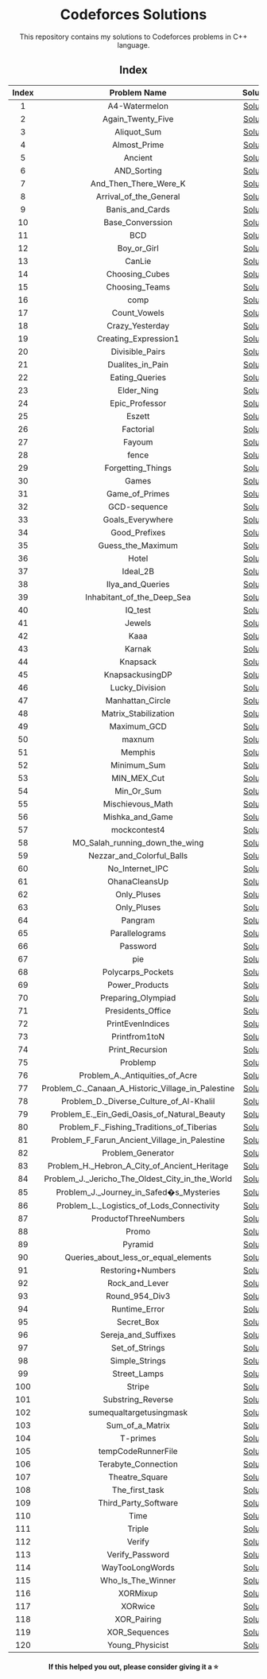 <div align="center">

# Codeforces Solutions

This repository contains my solutions to Codeforces problems in C++ language.

## Index

| Index |                    Problem Name                    |                                                               Solution                                                                |
| :---: | :------------------------------------------------: | :-----------------------------------------------------------------------------------------------------------------------------------: |
|   1   |                   A4-Watermelon                    |                   [Solution](https://github.com/Saifahmeed/CodeForces-Solutions/blob/master/Code\A4-Watermelon.cpp)                   |
|   2   |                 Again_Twenty_Five                  |                 [Solution](https://github.com/Saifahmeed/CodeForces-Solutions/blob/master/Code\Again_Twenty_Five.cpp)                 |
|   3   |                    Aliquot_Sum                     |                    [Solution](https://github.com/Saifahmeed/CodeForces-Solutions/blob/master/Code\Aliquot_Sum.cpp)                    |
|   4   |                    Almost_Prime                    |                   [Solution](https://github.com/Saifahmeed/CodeForces-Solutions/blob/master/Code\Almost_Prime.cpp)                    |
|   5   |                      Ancient                       |                      [Solution](https://github.com/Saifahmeed/CodeForces-Solutions/blob/master/Code\Ancient.cpp)                      |
|   6   |                    AND_Sorting                     |                    [Solution](https://github.com/Saifahmeed/CodeForces-Solutions/blob/master/Code\AND_Sorting.cpp)                    |
|   7   |               And_Then_There_Were_K                |               [Solution](https://github.com/Saifahmeed/CodeForces-Solutions/blob/master/Code\And_Then_There_Were_K.cpp)               |
|   8   |               Arrival_of_the_General               |              [Solution](https://github.com/Saifahmeed/CodeForces-Solutions/blob/master/Code\Arrival_of_the_General.cpp)               |
|   9   |                  Banis_and_Cards                   |                  [Solution](https://github.com/Saifahmeed/CodeForces-Solutions/blob/master/Code\Banis_and_Cards.cpp)                  |
|  10   |                  Base_Converssion                  |                 [Solution](https://github.com/Saifahmeed/CodeForces-Solutions/blob/master/Code\Base_Converssion.cpp)                  |
|  11   |                        BCD                         |                        [Solution](https://github.com/Saifahmeed/CodeForces-Solutions/blob/master/Code\BCD.cpp)                        |
|  12   |                    Boy_or_Girl                     |                    [Solution](https://github.com/Saifahmeed/CodeForces-Solutions/blob/master/Code\Boy_or_Girl.cpp)                    |
|  13   |                       CanLie                       |                      [Solution](https://github.com/Saifahmeed/CodeForces-Solutions/blob/master/Code\CanLie.cpp)                       |
|  14   |                   Choosing_Cubes                   |                  [Solution](https://github.com/Saifahmeed/CodeForces-Solutions/blob/master/Code\Choosing_Cubes.cpp)                   |
|  15   |                   Choosing_Teams                   |                  [Solution](https://github.com/Saifahmeed/CodeForces-Solutions/blob/master/Code\Choosing_Teams.cpp)                   |
|  16   |                        comp                        |                       [Solution](https://github.com/Saifahmeed/CodeForces-Solutions/blob/master/Code\comp.cpp)                        |
|  17   |                    Count_Vowels                    |                   [Solution](https://github.com/Saifahmeed/CodeForces-Solutions/blob/master/Code\Count_Vowels.cpp)                    |
|  18   |                  Crazy_Yesterday                   |                  [Solution](https://github.com/Saifahmeed/CodeForces-Solutions/blob/master/Code\Crazy_Yesterday.cpp)                  |
|  19   |                Creating_Expression1                |               [Solution](https://github.com/Saifahmeed/CodeForces-Solutions/blob/master/Code\Creating_Expression1.cpp)                |
|  20   |                  Divisible_Pairs                   |                  [Solution](https://github.com/Saifahmeed/CodeForces-Solutions/blob/master/Code\Divisible_Pairs.cpp)                  |
|  21   |                  Dualites_in_Pain                  |                 [Solution](https://github.com/Saifahmeed/CodeForces-Solutions/blob/master/Code\Dualites_in_Pain.cpp)                  |
|  22   |                   Eating_Queries                   |                  [Solution](https://github.com/Saifahmeed/CodeForces-Solutions/blob/master/Code\Eating_Queries.cpp)                   |
|  23   |                     Elder_Ning                     |                    [Solution](https://github.com/Saifahmeed/CodeForces-Solutions/blob/master/Code\Elder_Ning.cpp)                     |
|  24   |                   Epic_Professor                   |                  [Solution](https://github.com/Saifahmeed/CodeForces-Solutions/blob/master/Code\Epic_Professor.cpp)                   |
|  25   |                       Eszett                       |                      [Solution](https://github.com/Saifahmeed/CodeForces-Solutions/blob/master/Code\Eszett.cpp)                       |
|  26   |                     Factorial                      |                     [Solution](https://github.com/Saifahmeed/CodeForces-Solutions/blob/master/Code\Factorial.cpp)                     |
|  27   |                       Fayoum                       |                      [Solution](https://github.com/Saifahmeed/CodeForces-Solutions/blob/master/Code\Fayoum.cpp)                       |
|  28   |                       fence                        |                       [Solution](https://github.com/Saifahmeed/CodeForces-Solutions/blob/master/Code\fence.cpp)                       |
|  29   |                 Forgetting_Things                  |                 [Solution](https://github.com/Saifahmeed/CodeForces-Solutions/blob/master/Code\Forgetting_Things.cpp)                 |
|  30   |                       Games                        |                       [Solution](https://github.com/Saifahmeed/CodeForces-Solutions/blob/master/Code\Games.cpp)                       |
|  31   |                   Game_of_Primes                   |                  [Solution](https://github.com/Saifahmeed/CodeForces-Solutions/blob/master/Code\Game_of_Primes.cpp)                   |
|  32   |                    GCD-sequence                    |                   [Solution](https://github.com/Saifahmeed/CodeForces-Solutions/blob/master/Code\GCD-sequence.cpp)                    |
|  33   |                  Goals_Everywhere                  |                 [Solution](https://github.com/Saifahmeed/CodeForces-Solutions/blob/master/Code\Goals_Everywhere.cpp)                  |
|  34   |                   Good_Prefixes                    |                   [Solution](https://github.com/Saifahmeed/CodeForces-Solutions/blob/master/Code\Good_Prefixes.cpp)                   |
|  35   |                 Guess_the_Maximum                  |                 [Solution](https://github.com/Saifahmeed/CodeForces-Solutions/blob/master/Code\Guess_the_Maximum.cpp)                 |
|  36   |                       Hotel                        |                       [Solution](https://github.com/Saifahmeed/CodeForces-Solutions/blob/master/Code\Hotel.cpp)                       |
|  37   |                      Ideal_2B                      |                     [Solution](https://github.com/Saifahmeed/CodeForces-Solutions/blob/master/Code\Ideal_2B.cpp)                      |
|  38   |                  Ilya_and_Queries                  |                 [Solution](https://github.com/Saifahmeed/CodeForces-Solutions/blob/master/Code\Ilya_and_Queries.cpp)                  |
|  39   |             Inhabitant_of_the_Deep_Sea             |            [Solution](https://github.com/Saifahmeed/CodeForces-Solutions/blob/master/Code\Inhabitant_of_the_Deep_Sea.cpp)             |
|  40   |                      IQ_test                       |                      [Solution](https://github.com/Saifahmeed/CodeForces-Solutions/blob/master/Code\IQ_test.cpp)                      |
|  41   |                       Jewels                       |                      [Solution](https://github.com/Saifahmeed/CodeForces-Solutions/blob/master/Code\Jewels.cpp)                       |
|  42   |                        Kaaa                        |                       [Solution](https://github.com/Saifahmeed/CodeForces-Solutions/blob/master/Code\Kaaa.cpp)                        |
|  43   |                       Karnak                       |                      [Solution](https://github.com/Saifahmeed/CodeForces-Solutions/blob/master/Code\Karnak.cpp)                       |
|  44   |                      Knapsack                      |                     [Solution](https://github.com/Saifahmeed/CodeForces-Solutions/blob/master/Code\Knapsack.cpp)                      |
|  45   |                  KnapsackusingDP                   |                  [Solution](https://github.com/Saifahmeed/CodeForces-Solutions/blob/master/Code\KnapsackusingDP.cpp)                  |
|  46   |                   Lucky_Division                   |                  [Solution](https://github.com/Saifahmeed/CodeForces-Solutions/blob/master/Code\Lucky_Division.cpp)                   |
|  47   |                  Manhattan_Circle                  |                 [Solution](https://github.com/Saifahmeed/CodeForces-Solutions/blob/master/Code\Manhattan_Circle.cpp)                  |
|  48   |                Matrix_Stabilization                |               [Solution](https://github.com/Saifahmeed/CodeForces-Solutions/blob/master/Code\Matrix_Stabilization.cpp)                |
|  49   |                    Maximum_GCD                     |                    [Solution](https://github.com/Saifahmeed/CodeForces-Solutions/blob/master/Code\Maximum_GCD.cpp)                    |
|  50   |                       maxnum                       |                      [Solution](https://github.com/Saifahmeed/CodeForces-Solutions/blob/master/Code\maxnum.cpp)                       |
|  51   |                      Memphis                       |                      [Solution](https://github.com/Saifahmeed/CodeForces-Solutions/blob/master/Code\Memphis.cpp)                      |
|  52   |                    Minimum_Sum                     |                    [Solution](https://github.com/Saifahmeed/CodeForces-Solutions/blob/master/Code\Minimum_Sum.cpp)                    |
|  53   |                    MIN_MEX_Cut                     |                    [Solution](https://github.com/Saifahmeed/CodeForces-Solutions/blob/master/Code\MIN_MEX_Cut.cpp)                    |
|  54   |                     Min_Or_Sum                     |                    [Solution](https://github.com/Saifahmeed/CodeForces-Solutions/blob/master/Code\Min_Or_Sum.cpp)                     |
|  55   |                  Mischievous_Math                  |                 [Solution](https://github.com/Saifahmeed/CodeForces-Solutions/blob/master/Code\Mischievous_Math.cpp)                  |
|  56   |                  Mishka_and_Game                   |                  [Solution](https://github.com/Saifahmeed/CodeForces-Solutions/blob/master/Code\Mishka_and_Game.cpp)                  |
|  57   |                    mockcontest4                    |                   [Solution](https://github.com/Saifahmeed/CodeForces-Solutions/blob/master/Code\mockcontest4.cpp)                    |
|  58   |           MO_Salah_running_down_the_wing           |          [Solution](https://github.com/Saifahmeed/CodeForces-Solutions/blob/master/Code\MO_Salah_running_down_the_wing.cpp)           |
|  59   |             Nezzar_and_Colorful_Balls              |             [Solution](https://github.com/Saifahmeed/CodeForces-Solutions/blob/master/Code\Nezzar_and_Colorful_Balls.cpp)             |
|  60   |                  No_Internet_IPC                   |                  [Solution](https://github.com/Saifahmeed/CodeForces-Solutions/blob/master/Code\No_Internet_IPC.cpp)                  |
|  61   |                   OhanaCleansUp                    |                   [Solution](https://github.com/Saifahmeed/CodeForces-Solutions/blob/master/Code\OhanaCleansUp.cpp)                   |
|  62   |                    Only_Pluses                     |                    [Solution](https://github.com/Saifahmeed/CodeForces-Solutions/blob/master/Code\Only_Pluses.cpp)                    |
|  63   |                    Only_Pluses                     |                    [Solution](https://github.com/Saifahmeed/CodeForces-Solutions/blob/master/Code\Only_Pluses.exe)                    |
|  64   |                      Pangram                       |                      [Solution](https://github.com/Saifahmeed/CodeForces-Solutions/blob/master/Code\Pangram.cpp)                      |
|  65   |                   Parallelograms                   |                  [Solution](https://github.com/Saifahmeed/CodeForces-Solutions/blob/master/Code\Parallelograms.cpp)                   |
|  66   |                      Password                      |                     [Solution](https://github.com/Saifahmeed/CodeForces-Solutions/blob/master/Code\Password.cpp)                      |
|  67   |                        pie                         |                        [Solution](https://github.com/Saifahmeed/CodeForces-Solutions/blob/master/Code\pie.cpp)                        |
|  68   |                 Polycarps_Pockets                  |                 [Solution](https://github.com/Saifahmeed/CodeForces-Solutions/blob/master/Code\Polycarps_Pockets.cpp)                 |
|  69   |                   Power_Products                   |                  [Solution](https://github.com/Saifahmeed/CodeForces-Solutions/blob/master/Code\Power_Products.cpp)                   |
|  70   |                 Preparing_Olympiad                 |                [Solution](https://github.com/Saifahmeed/CodeForces-Solutions/blob/master/Code\Preparing_Olympiad.cpp)                 |
|  71   |                 Presidents_Office                  |                 [Solution](https://github.com/Saifahmeed/CodeForces-Solutions/blob/master/Code\Presidents_Office.cpp)                 |
|  72   |                  PrintEvenIndices                  |                 [Solution](https://github.com/Saifahmeed/CodeForces-Solutions/blob/master/Code\PrintEvenIndices.cpp)                  |
|  73   |                   Printfrom1toN                    |                   [Solution](https://github.com/Saifahmeed/CodeForces-Solutions/blob/master/Code\Printfrom1toN.cpp)                   |
|  74   |                  Print_Recursion                   |                  [Solution](https://github.com/Saifahmeed/CodeForces-Solutions/blob/master/Code\Print_Recursion.cpp)                  |
|  75   |                      Problemp                      |                     [Solution](https://github.com/Saifahmeed/CodeForces-Solutions/blob/master/Code\Problemp.cpp)                      |
|  76   |          Problem_A.\_Antiquities_of_Acre           |          [Solution](https://github.com/Saifahmeed/CodeForces-Solutions/blob/master/Code\Problem_A._Antiquities_of_Acre.cpp)           |
|  77   | Problem_C.\_Canaan_A_Historic_Village_in_Palestine | [Solution](https://github.com/Saifahmeed/CodeForces-Solutions/blob/master/Code\Problem_C._Canaan_A_Historic_Village_in_Palestine.cpp) |
|  78   |      Problem_D.\_Diverse_Culture_of_Al-Khalil      |      [Solution](https://github.com/Saifahmeed/CodeForces-Solutions/blob/master/Code\Problem_D._Diverse_Culture_of_Al-Khalil.cpp)      |
|  79   |    Problem_E.\_Ein_Gedi_Oasis_of_Natural_Beauty    |    [Solution](https://github.com/Saifahmeed/CodeForces-Solutions/blob/master/Code\Problem_E._Ein_Gedi_Oasis_of_Natural_Beauty.cpp)    |
|  80   |     Problem_F.\_Fishing_Traditions_of_Tiberias     |     [Solution](https://github.com/Saifahmeed/CodeForces-Solutions/blob/master/Code\Problem_F._Fishing_Traditions_of_Tiberias.cpp)     |
|  81   |    Problem_F_Farun_Ancient_Village_in_Palestine    |   [Solution](https://github.com/Saifahmeed/CodeForces-Solutions/blob/master/Code\Problem_F_Farun_Ancient_Village_in_Palestine.cpp)    |
|  82   |                 Problem_Generator                  |                 [Solution](https://github.com/Saifahmeed/CodeForces-Solutions/blob/master/Code\Problem_Generator.cpp)                 |
|  83   |   Problem_H.\_Hebron_A_City_of_Ancient_Heritage    |   [Solution](https://github.com/Saifahmeed/CodeForces-Solutions/blob/master/Code\Problem_H._Hebron_A_City_of_Ancient_Heritage.cpp)    |
|  84   |  Problem_J.\_Jericho_The_Oldest_City_in_the_World  |  [Solution](https://github.com/Saifahmeed/CodeForces-Solutions/blob/master/Code\Problem_J._Jericho_The_Oldest_City_in_the_World.cpp)  |
|  85   |      Problem_J.\_Journey_in_Safed�s_Mysteries      |      [Solution](https://github.com/Saifahmeed/CodeForces-Solutions/blob/master/Code\Problem_J._Journey_in_Safed�s_Mysteries.cpp)      |
|  86   |     Problem_L.\_Logistics_of_Lods_Connectivity     |     [Solution](https://github.com/Saifahmeed/CodeForces-Solutions/blob/master/Code\Problem_L._Logistics_of_Lods_Connectivity.cpp)     |
|  87   |               ProductofThreeNumbers                |               [Solution](https://github.com/Saifahmeed/CodeForces-Solutions/blob/master/Code\ProductofThreeNumbers.cpp)               |
|  88   |                       Promo                        |                       [Solution](https://github.com/Saifahmeed/CodeForces-Solutions/blob/master/Code\Promo.cpp)                       |
|  89   |                      Pyramid                       |                      [Solution](https://github.com/Saifahmeed/CodeForces-Solutions/blob/master/Code\Pyramid.cpp)                      |
|  90   |        Queries_about_less_or_equal_elements        |       [Solution](https://github.com/Saifahmeed/CodeForces-Solutions/blob/master/Code\Queries_about_less_or_equal_elements.cpp)        |
|  91   |                 Restoring+Numbers                  |                 [Solution](https://github.com/Saifahmeed/CodeForces-Solutions/blob/master/Code\Restoring+Numbers.cpp)                 |
|  92   |                   Rock_and_Lever                   |                  [Solution](https://github.com/Saifahmeed/CodeForces-Solutions/blob/master/Code\Rock_and_Lever.cpp)                   |
|  93   |                   Round_954_Div3                   |                  [Solution](https://github.com/Saifahmeed/CodeForces-Solutions/blob/master/Code\Round_954_Div3.cpp)                   |
|  94   |                   Runtime_Error                    |                   [Solution](https://github.com/Saifahmeed/CodeForces-Solutions/blob/master/Code\Runtime_Error.cpp)                   |
|  95   |                     Secret_Box                     |                    [Solution](https://github.com/Saifahmeed/CodeForces-Solutions/blob/master/Code\Secret_Box.cpp)                     |
|  96   |                Sereja_and_Suffixes                 |                [Solution](https://github.com/Saifahmeed/CodeForces-Solutions/blob/master/Code\Sereja_and_Suffixes.cpp)                |
|  97   |                   Set_of_Strings                   |                  [Solution](https://github.com/Saifahmeed/CodeForces-Solutions/blob/master/Code\Set_of_Strings.cpp)                   |
|  98   |                   Simple_Strings                   |                  [Solution](https://github.com/Saifahmeed/CodeForces-Solutions/blob/master/Code\Simple_Strings.cpp)                   |
|  99   |                    Street_Lamps                    |                   [Solution](https://github.com/Saifahmeed/CodeForces-Solutions/blob/master/Code\Street_Lamps.cpp)                    |
|  100  |                       Stripe                       |                      [Solution](https://github.com/Saifahmeed/CodeForces-Solutions/blob/master/Code\Stripe.cpp)                       |
|  101  |                 Substring_Reverse                  |                 [Solution](https://github.com/Saifahmeed/CodeForces-Solutions/blob/master/Code\Substring_Reverse.cpp)                 |
|  102  |              sumequaltargetusingmask               |              [Solution](https://github.com/Saifahmeed/CodeForces-Solutions/blob/master/Code\sumequaltargetusingmask.cpp)              |
|  103  |                  Sum_of_a_Matrix                   |                  [Solution](https://github.com/Saifahmeed/CodeForces-Solutions/blob/master/Code\Sum_of_a_Matrix.cpp)                  |
|  104  |                      T-primes                      |                     [Solution](https://github.com/Saifahmeed/CodeForces-Solutions/blob/master/Code\T-primes.cpp)                      |
|  105  |                 tempCodeRunnerFile                 |                [Solution](https://github.com/Saifahmeed/CodeForces-Solutions/blob/master/Code\tempCodeRunnerFile.cpp)                 |
|  106  |                Terabyte_Connection                 |                [Solution](https://github.com/Saifahmeed/CodeForces-Solutions/blob/master/Code\Terabyte_Connection.cpp)                |
|  107  |                   Theatre_Square                   |                  [Solution](https://github.com/Saifahmeed/CodeForces-Solutions/blob/master/Code\Theatre_Square.cpp)                   |
|  108  |                   The_first_task                   |                  [Solution](https://github.com/Saifahmeed/CodeForces-Solutions/blob/master/Code\The_first_task.cpp)                   |
|  109  |                Third_Party_Software                |               [Solution](https://github.com/Saifahmeed/CodeForces-Solutions/blob/master/Code\Third_Party_Software.cpp)                |
|  110  |                        Time                        |                       [Solution](https://github.com/Saifahmeed/CodeForces-Solutions/blob/master/Code\Time.cpp)                        |
|  111  |                       Triple                       |                      [Solution](https://github.com/Saifahmeed/CodeForces-Solutions/blob/master/Code\Triple.cpp)                       |
|  112  |                       Verify                       |                      [Solution](https://github.com/Saifahmeed/CodeForces-Solutions/blob/master/Code\Verify.cpp)                       |
|  113  |                  Verify_Password                   |                  [Solution](https://github.com/Saifahmeed/CodeForces-Solutions/blob/master/Code\Verify_Password.cpp)                  |
|  114  |                  WayTooLongWords                   |                  [Solution](https://github.com/Saifahmeed/CodeForces-Solutions/blob/master/Code\WayTooLongWords.cpp)                  |
|  115  |                 Who_Is_The_Winner                  |                 [Solution](https://github.com/Saifahmeed/CodeForces-Solutions/blob/master/Code\Who_Is_The_Winner.cpp)                 |
|  116  |                      XORMixup                      |                     [Solution](https://github.com/Saifahmeed/CodeForces-Solutions/blob/master/Code\XORMixup.cpp)                      |
|  117  |                      XORwice                       |                      [Solution](https://github.com/Saifahmeed/CodeForces-Solutions/blob/master/Code\XORwice.cpp)                      |
|  118  |                    XOR_Pairing                     |                    [Solution](https://github.com/Saifahmeed/CodeForces-Solutions/blob/master/Code\XOR_Pairing.cpp)                    |
|  119  |                   XOR_Sequences                    |                   [Solution](https://github.com/Saifahmeed/CodeForces-Solutions/blob/master/Code\XOR_Sequences.cpp)                   |
|  120  |                  Young_Physicist                   |                  [Solution](https://github.com/Saifahmeed/CodeForces-Solutions/blob/master/Code\Young_Physicist.cpp)                  |

#### If this helped you out, please consider giving it a :star:

</div>
